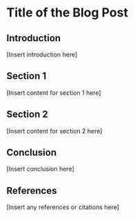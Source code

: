 # Title of the Blog Post

## Introduction

[Insert introduction here]

## Section 1

[Insert content for section 1 here]

## Section 2

[Insert content for section 2 here]

## Conclusion

[Insert conclusion here]

## References

[Insert any references or citations here]
